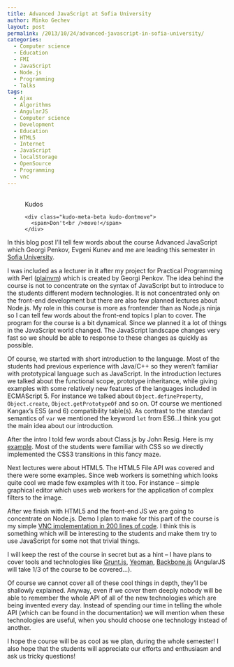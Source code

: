```yaml
---
title: Advanced JavaScript at Sofia University
author: Minko Gechev
layout: post
permalink: /2013/10/24/advanced-javascript-in-sofia-university/
categories:
  - Computer science
  - Education
  - FMI
  - JavaScript
  - Node.js
  - Programming
  - Talks
tags:
  - Ajax
  - Algorithms
  - AngularJS
  - Computer science
  - Development
  - Education
  - HTML5
  - Internet
  - JavaScript
  - localStorage
  - OpenSource
  - Programming
  - vnc
---
```

<!-- Kudos 1.1.1-->

<div class="kudo-box kudo-c_tr" style="margin:0px px 30px 30px;">
  <figure class="kudo kudoable" data-id="581"> <a class="kudo-object"> <div class="kudo-opening">
    <div class="kudo-circle">
      &nbsp;
    </div>
  </div></a> 
  
  <div class="kudo-meta kudo-meta-581">
    <div class="kudo-meta-alpha kudo-hideonhover">
      <span class="kudo-count"></span> <span class="kudo-text">Kudos</span>
    </div>
    
    <div class="kudo-meta-beta kudo-dontmove">
      <span>Don't<br />move!</span>
    </div>
  </div></figure>
</div>

In this blog post I&#8217;ll tell few words about the course Advanced JavaScript which Georgi Penkov, Evgeni Kunev and me are leading this semester in <a href="http://fmi.uni-sofia.bg/" target="_blank">Sofia University</a>.

I was included as a lecturer in it after my project for Practical Programming with Perl (<a href="http://plainvm.mgechev.com/" target="_blank">plainvm</a>) which is created by Georgi Penkov. The idea behind the course is not to concentrate on the syntax of JavaScript but to introduce to the students different modern technologies. It is not concentrated only on the front-end development but there are also few planned lectures about Node.js. My role in this course is more as frontender than as Node.js ninja so I can tell few words about the front-end topics I plan to cover. The program for the course is a bit dynamical. Since we planned it a lot of things in the JavaScript world changed. The JavaScript landscape changes very fast so we should be able to response to these changes as quickly as possible.

Of course, we started with short introduction to the language. Most of the students had previous experience with Java/C++ so they weren&#8217;t familiar with prototypical language such as JavaScript. In the introduction lectures we talked about the functional scope, prototype inheritance, while giving examples with some relatively new features of the languages included in ECMAScript 5. For instance we talked about `Object.defineProperty`, `Object.create`, `Object.getPrototypeOf` and so on. Of course we mentioned Kangax&#8217;s ES5 (and 6) compatibility table(s). As contrast to the standard semantics of `var` we mentioned the keyword `let` from ES6&#8230;I think you got the main idea about our introduction.

After the intro I told few words about Class.js by John Resig. Here is my <a href="http://jsfiddle.net/mgechev/mqDzx/4/" target="_blank">example</a>. Most of the students were familiar with CSS so we directly implemented the CSS3 transitions in this fancy maze.

Next lectures were about HTML5. The HTML5 File API was covered and there were some examples. Since web workers is something which looks quite cool we made few examples with it too. For instance &#8211; simple graphical editor which uses web workers for the application of complex filters to the image.

After we finish with HTML5 and the front-end JS we are going to concentrate on Node.js. Demo I plan to make for this part of the course is my simple <a href="https://github.com/mgechev/js-vnc-demo-project" target="_blank">VNC implementation in 200 lines of code</a>. I think this is something which will be interesting to the students and make them try to use JavaScript for some not that trivial things.

I will keep the rest of the course in secret but as a hint &#8211; I have plans to cover tools and technologies like <a href="http://gruntjs.com/" target="_blank">Grunt.js</a>, <a href="http://yeoman.io/" target="_blank">Yeoman</a>, <a href="http://backbonejs.org/" target="_blank">Backbone.js</a> (AngularJS will take 1/3 of the course to be covered&#8230;).

Of course we cannot cover all of these cool things in depth, they&#8217;ll be shallowly explained. Anyway, even if we cover them deeply nobody will be able to remember the whole API of all of the new technologies which are being invented every day. Instead of spending our time in telling the whole API (which can be found in the documentation) we will mention when these technologies are useful, when you should choose one technology instead of another.

I hope the course will be as cool as we plan, during the whole semester! I also hope that the students will appreciate our efforts and enthusiasm and ask us tricky questions!